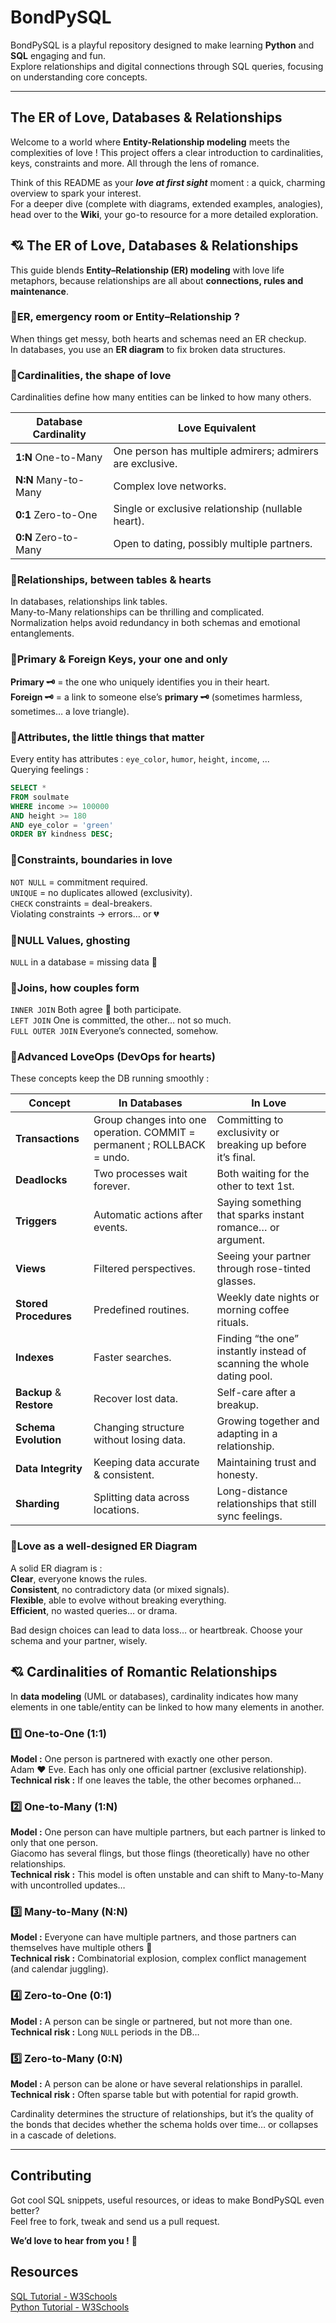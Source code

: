 # BondPySQL
BondPySQL is a playful repository designed to make learning **Python** and **SQL** engaging and fun.  
Explore relationships and digital connections through SQL queries, focusing on understanding core concepts.

---

## The ER of Love, Databases & Relationships
Welcome to a world where **Entity-Relationship modeling** meets the complexities of love !
This project offers a clear introduction to cardinalities, keys, constraints and more. All through the lens of romance.

Think of this README as your ***love at first sight*** moment : a quick, charming overview to spark your interest.  
For a deeper dive (complete with diagrams, extended examples, analogies), head over to the **Wiki**, your go-to resource for a more detailed exploration.


## 💘 The ER of Love, Databases & Relationships
This guide blends **Entity–Relationship (ER) modeling** with love life metaphors, because relationships are all about **connections, rules and maintenance**.

### 🔹️ER, emergency room or Entity–Relationship ?
When things get messy, both hearts and schemas need an ER checkup.  
In databases, you use an **ER diagram** to fix broken data structures.  

### 🔹️Cardinalities, the shape of love
Cardinalities define how many entities can be linked to how many others.

| Database Cardinality     | Love Equivalent                                           |
|--------------------------|-----------------------------------------------------------|
| **1:N**  One-to-Many     | One person has multiple admirers; admirers are exclusive. |
| **N:N**  Many-to-Many    | Complex love networks.                                    |
| **0:1**  Zero-to-One     | Single or exclusive relationship (nullable heart).        |
| **0:N**  Zero-to-Many    | Open to dating, possibly multiple partners.               |

### 🔹️Relationships, between tables & hearts
In databases, relationships link tables.  
Many-to-Many relationships can be thrilling and complicated.  
Normalization helps avoid redundancy in both schemas and emotional entanglements.

### 🔹️Primary & Foreign Keys, your one and only
**Primary 🗝️** = the one who uniquely identifies you in their heart.  
**Foreign 🗝️** = a link to someone else’s **primary 🗝️** (sometimes harmless, sometimes… a love triangle).

### 🔹️Attributes, the little things that matter
Every entity has attributes : `eye_color`, `humor`, `height`, `income`, ...  
Querying feelings :  
```sql
SELECT *
FROM soulmate
WHERE income >= 100000
AND height >= 180
AND eye_color = 'green'
ORDER BY kindness DESC;
````

### 🔹️Constraints, boundaries in love
`NOT NULL` = commitment required.  
`UNIQUE` = no duplicates allowed (exclusivity).  
`CHECK` constraints = deal-breakers.  
Violating constraints → errors… or 💔

### 🔹️NULL Values, ghosting  
`NULL` in a database = missing data 👻

### 🔹️Joins, how couples form   
`INNER JOIN`  Both agree 💑 both participate.  
`LEFT JOIN`  One is committed, the other… not so much.  
`FULL OUTER JOIN`   Everyone’s connected, somehow.

### 🔹️Advanced LoveOps (DevOps for hearts)
These concepts keep the DB running smoothly :

| Concept                  | In Databases                                                            | In Love                                                                |
| ------------------------ | ----------------------------------------------------------------------- | ---------------------------------------------------------------------- |
| **Transactions**         | Group changes into one operation. COMMIT = permanent ; ROLLBACK = undo. | Committing to exclusivity or breaking up before it’s final.            |
| **Deadlocks**            | Two processes wait forever.                                             | Both waiting for the other to text 1st.                                |
| **Triggers**             | Automatic actions after events.                                         | Saying something that sparks instant romance… or argument.             |
| **Views**                | Filtered perspectives.                                                  | Seeing your partner through rose-tinted glasses.                       |
| **Stored Procedures**    | Predefined routines.                                                    | Weekly date nights or morning coffee rituals.                          |
| **Indexes**              | Faster searches.                                                        | Finding “the one” instantly instead of scanning the whole dating pool. |
| **Backup** & **Restore** | Recover lost data.                                                      | Self-care after a breakup.                                             |
| **Schema Evolution**     | Changing structure without losing data.                                 | Growing together and adapting in a relationship.                       |
| **Data Integrity**       | Keeping data accurate & consistent.                                     | Maintaining trust and honesty.                                         |
| **Sharding**             | Splitting data across locations.                                        | Long-distance relationships that still sync feelings.                  |

### 🔹️Love as a well-designed ER Diagram
A solid ER diagram is :  
**Clear**, everyone knows the rules.  
**Consistent**, no contradictory data (or mixed signals).  
**Flexible**, able to evolve without breaking everything.  
**Efficient**, no wasted queries… or drama.  

Bad design choices can lead to data loss… or heartbreak. Choose your schema and your partner, wisely.  


## 💘 Cardinalities of Romantic Relationships
In **data modeling** (UML or databases), cardinality indicates how many elements in one table/entity can be linked to how many elements in another.  

### 1️⃣ One-to-One (1:1)
**Model :** One person is partnered with exactly one other person.  
Adam ❤️ Eve. Each has only one official partner (exclusive relationship).  
**Technical risk :** If one leaves the table, the other becomes orphaned…  

### 2️⃣ One-to-Many (1\:N)
**Model :** One person can have multiple partners, but each partner is linked to only that one person.  
Giacomo has several flings, but those flings (theoretically) have no other relationships.  
**Technical risk :** This model is often unstable and can shift to Many-to-Many with uncontrolled updates…  

### 3️⃣ Many-to-Many (N\:N)
**Model :** Everyone can have multiple partners, and those partners can themselves have multiple others 💞  
**Technical risk :** Combinatorial explosion, complex conflict management (and calendar juggling).  

### 4️⃣ Zero-to-One (0:1)
**Model :** A person can be single or partnered, but not more than one.  
**Technical risk :** Long `NULL` periods in the DB…

### 5️⃣ Zero-to-Many (0\:N)
**Model :** A person can be alone or have several relationships in parallel.  
**Technical risk :** Often sparse table but with potential for rapid growth.

Cardinality determines the structure of relationships, but it’s the quality of the bonds that decides whether the schema holds over time… or collapses in a cascade of deletions.

---

## Contributing
Got cool SQL snippets, useful resources, or ideas to make BondPySQL even better?  
Feel free to fork, tweak and send us a pull request.  

**We’d love to hear from you !** 🫶


## Resources
[SQL Tutorial - W3Schools](https://www.w3schools.com/sql/default.asp)  
[Python Tutorial - W3Schools](https://www.w3schools.com/python/default.asp)  






